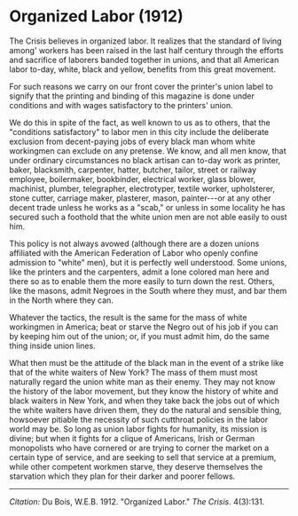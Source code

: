 <!--
title:   Organized Labor
author:  Du Bois, W.E.B.
journal: The Crisis
year:    1912
volume:  4
issue:   3
pages:   131
-->
# Organized Labor (1912)

<span class = "small-caps">The Crisis</span> believes in organized labor. It realizes that the standard of living among' workers has been raised in the last half century through the efforts and sacrifice of laborers banded together in unions, and that all American labor to-day, white, black and yellow, benefits from this great movement. 

For such reasons we carry on our front cover the printer's union label to signify that the printing and binding of this magazine is done under conditions and with wages satisfactory to the printers' union. 

We do this in spite of the fact, as well known to us as to others, that the "conditions satisfactory" to labor men in this city include the deliberate exclusion from decent-paying jobs of every black man whom white workingmen can exclude on any pretense. We know, and all men know, that under ordinary circumstances no black artisan can to-day work as printer, baker, blacksmith, carpenter, hatter, butcher, tailor, street or railway employee, boilermaker, bookbinder, electrical worker, glass blower, machinist, plumber, telegrapher, electrotyper, textile worker, upholsterer, stone cutter, carriage maker, plasterer, mason, painter---or at any other decent trade unless he works as a "scab," or unless in some locality he has secured such a foothold that the white union men are not able easily to oust him. 

This policy is not always avowed (although there are a dozen unions affiliated with the American Federation of Labor who openly confine admission to "white" men), but it is perfectly well understood. Some unions, like the printers and the carpenters, admit a lone colored man here and there so as to enable them the more easily to turn down the rest. Others, like the masons, admit Negroes in the South where they must, and bar them in the North where they can. 

Whatever the tactics, the result is the same for the mass of white workingmen in America; beat or starve the Negro out of his job if you can by keeping him out of the union; or, if you must admit him, do the same thing inside union lines. 

What then must be the attitude of the black man in the event of a strike like that of the white waiters of New York? The mass of them must most naturally regard the union white man as their enemy. They may not know the history of the labor movement, but they know the history of white and black waiters in New York, and when they take back the jobs out of which the white waiters have driven them, they do the natural and sensible thing, howsoever pitiable the necessity of such cutthroat policies in the labor world may be. So long as union labor fights for humanity, its mission is divine; but when it fights for a clique of Americans, Irish or German monopolists who have cornered or are trying to corner the market on a certain type of service, and are seeking to sell that service at a premium, while other competent workmen starve, they deserve themselves the starvation which they plan for their darker and poorer fellows. 

_________________
*Citation:* Du Bois, W.E.B. 1912. "Organized Labor." *The Crisis*. 4(3):131.